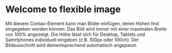 


# Welcome to flexible image
Mit diesem Contao-Element kann man Bilder einfügen, deren Höhen fest eingegeben werden können. Das Bild wird immer mit einer maximalen Breite von 100% angezeigt. Die Höhe lässt sich für Desktop, Tablets und Samrtphones individuell eingeben (z.B. 100px oder 100vh). Der Bildausschnitt wird dementsprechend automatisch angepasst.
